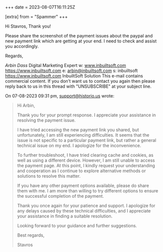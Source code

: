 +++
date = 2023-08-07T16:11:25Z

[extra]
from = "Spammer"
+++

Hi Stavros,
Thank you!

Please share the screenshot of the payment issues about the paypal and 
new payment link which are getting at your end. I need to check and 
assist you accordingly.

Regards,

*Arbin Dass*
Digital Marketing Expert
w: www.inbuiltsoft.com <https://www.inbuiltsoft.com>
e: arbin@inbuiltsoft.com
s: inbuiltsoft <https://www.inbuiltsoft.com>
InbuiltSoft Solution
This e-mail contains commercial content. If you don’t want us to contact 
you again then please reply back to us in this thread with "UNSUBSCRIBE" 
at your subject line.

On 07-08-2023 09:31 pm, support@historio.us wrote:
> Hi Arbin,
>
> Thank you for your prompt response. I appreciate your assistance in resolving the payment issue.
>
> I have tried accessing the new payment link you shared, but unfortunately, I am still experiencing difficulties. It seems that the issue is not specific to a particular payment link, but rather a general technical issue on my end. I apologize for the inconvenience.
>
> To further troubleshoot, I have tried clearing cache and cookies, as well as using a different device. However, I am still unable to access the payment page. At this point, I kindly request your understanding and cooperation as I continue to explore alternative methods or solutions to resolve this matter.
>
> If you have any other payment options available, please do share them with me. I am more than willing to try different options to ensure the successful completion of the payment.
>
> Thank you once again for your patience and support. I apologize for any delays caused by these technical difficulties, and I appreciate your assistance in finding a suitable resolution.
>
> Looking forward to your guidance and further suggestions.
>
> Best regards,
>
> Stavros
